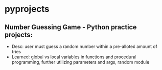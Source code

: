 # pyprojects
Number Guessing Game - Python practice projects:
------------------------------------------------
* Desc: user must guess a random number within a pre-alloted amount of tries
* Learned: global vs local variables in functions and procedural programming, further utilizing parameters and args, random module

